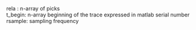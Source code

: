   rela : n-array of picks   
  t_begin: n-array beginning of the trace expressed in matlab serial number    
  rsample: sampling frequency   
